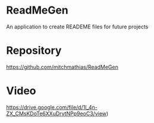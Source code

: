 # ReadMeGen
An application to create READEME files for future projects

# Repository

https://github.com/mitchmathias/ReadMeGen

# Video 

https://drive.google.com/file/d/1l_4n-ZX_CMsKDoTe6XXuDrvtNPp9eoC3/view)